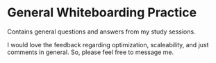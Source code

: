 # General Whiteboarding Practice

Contains general questions and answers from my study sessions.

I would love the feedback regarding optimization, scaleability, and just comments in general. So, please feel free to message me.
 
 
 
